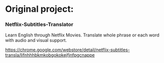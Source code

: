 

# Original project:
### Netflix-Subtitles-Translator
Learn English through Netflix Movies. Translate whole phrase or each word with audio and visual support.

https://chrome.google.com/webstore/detail/netflix-subtitles-transla/lifnhhhbkmkobgokokejfjnfpgcnappe
